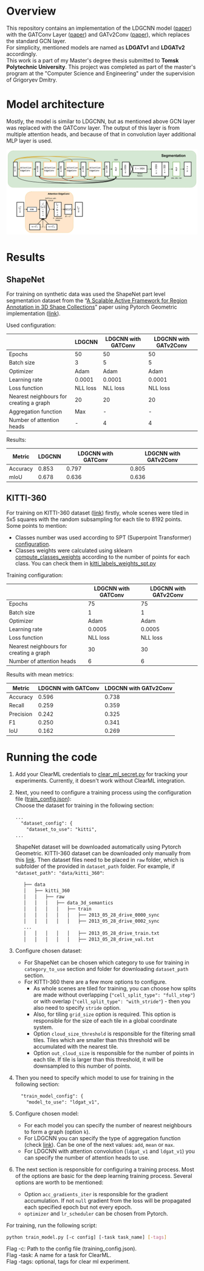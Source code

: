 # Overview
This repository contains an implementation of the LDGCNN model ([paper](https://arxiv.org/abs/1904.10014)) with the GATConv Layer ([paper](https://arxiv.org/abs/1710.10903)) and GATv2Conv ([paper](https://arxiv.org/abs/2105.14491)), which replaces the standard GCN layer. </br>
For simplicity, mentioned models are named as **LDGATv1** and **LDGATv2** accordingly.</br>
This work is a part of my Master's degree thesis submitted to **Tomsk Polytechnic University**. This project was completed as part of the master's program at the "Computer Science and Engineering" under the supervision of Grigoryev Dmitry.


# Model architecture
Mostly, the model is similar to LDGCNN, but as mentioned above GCN layer was replaced with the GATConv layer. The output of this layer is from multiple attention heads, and because of that in convolution layer additional MLP layer is used.

![Model architecture](media/model_architecture.png)

# Results

## ShapeNet

For training on synthetic data was used the ShapeNet part level segmentation dataset from the “[A Scalable Active Framework for Region Annotation in 3D Shape Collections](https://web.stanford.edu/~ericyi/papers/part_annotation_16_small.pdf)” paper using Pytorch Geometric implementation ([link](https://pytorch-geometric.readthedocs.io/en/2.5.3/generated/torch_geometric.datasets.ShapeNet.html)).

Used configuration:

|                                         | LDGCNN   | LDGCNN with GATConv | LDGCNN with GATv2Conv |
|-----------------------------------------|----------|---------------------|-----------------------|
| Epochs                                  | 50       | 50                  | 50                    |
| Batch size                              | 3        | 5                   | 5                     |
| Optimizer                               | Adam     | Adam                | Adam                  |
| Learning rate                           | 0.0001   | 0.0001              | 0.0001                |
| Loss function                           | NLL loss | NLL loss            | NLL loss              |
| Nearest neighbours for creating a graph | 20       | 20                  | 20                    |
| Aggregation function                    | Max      | -                   | -                     |
| Number of attention heads               | -        | 4                   | 4                     |

Results:

| Metric   | LDGCNN | LDGCNN with GATConv | LDGCNN with GATv2Conv |
|----------|--------|---------------------|-----------------------|
| Accuracy | 0.853  | 0.797               | 0.805                 |
| mIoU     | 0.678  | 0.636               | 0.636                 |

## KITTI-360

For training on KITTI-360 dataset ([link](http://www.cvlibs.net/datasets/kitti-360)) firstly, whole scenes were tiled in 5x5 squares with the random subsampling for each tile to 8192 points. </br>
Some points to mention:
- Classes number was used according to SPT (Superpoint Transformer) [configuration](https://github.com/drprojects/superpoint_transformer/blob/6cb9d930870a69c54a10be0233c156259a42e067/src/datasets/kitti360_config.py#L14).
- Classes weights were calculated using sklearn [compute_classes_weights](https://scikit-learn.org/stable/modules/generated/sklearn.utils.class_weight.compute_class_weight.html) according to the number of points for each class. You can check them in [kitti_labels_weights_spt.py](components%2Fcommon%2Fkitti_labels_weights_spt.py) 

Training configuration:

|                                         | LDGCNN with GATConv | LDGCNN with GATv2Conv |
|-----------------------------------------|---------------------|-----------------------|
| Epochs                                  | 75                  | 75                    |
| Batch size                              | 1                   | 1                     |
| Optimizer                               | Adam                | Adam                  |
| Learning rate                           | 0.0005              | 0.0005                |
| Loss function                           | NLL loss            | NLL loss              |
| Nearest neighbours for creating a graph | 30                  | 30                    |
| Number of attention heads               | 6                   | 6                     |

Results with mean metrics:

| Metric    | LDGCNN with GATConv | LDGCNN with GATv2Conv |
|-----------|---------------------|-----------------------|
| Accuracy  | 0.596               | 0.738                 |
| Recall    | 0.259               | 0.359                 |
| Precision | 0.242               | 0.325                 |
| F1        | 0.250               | 0.341                 |
| IoU       | 0.162               | 0.269                 |


# Running the code

1. Add your ClearML credentials to [clear_ml_secret.py](clear_ml_secret.py) for tracking your experiments. Currently, it doesn't work without ClearML integration.
2. Next, you need to configure a training process using the configuration file ([train_config.json](train_config.json)): </br>
    Choose the dataset for training in the following section:
    ```
    ...
      "dataset_config": {
        "dataset_to_use": "kitti",
    ...
    ```
    ShapeNet dataset will be downloaded automatically using Pytorch Geometric.
    KITTI-360 dataset can be downloaded only manually from this [link](https://www.cvlibs.net/datasets/kitti-360/). Then dataset files need to be placed in `raw` folder, which is subfolder of the provided in `dataset_path` folder. For example, if `"dataset_path": "data/kitti_360"`:
   ```
      ├── data
      │   ├── kitti_360
      │   │   ├── raw
      │   │   │   ├── data_3d_semantics
      │   │   │   │   ├── train
      │   │   │   │   │   ├── 2013_05_28_drive_0000_sync
      │   │   │   │   │   ├── 2013_05_28_drive_0002_sync
      ...
      │   │   │   │   │   ├── 2013_05_28_drive_train.txt
      │   │   │   │   │   ├── 2013_05_28_drive_val.txt
   ```

3. Configure chosen dataset:
    - For ShapeNet can be chosen which category to use for training in `category_to_use` section and folder for downloading `dataset_path` section.
    - For KITTI-360 there are a few more options to configure.
      - As whole scenes are tiled for training, you can choose how splits are made without overlapping (`"cell_split_type": "full_step"`) or with overlap (`"cell_split_type": "with_stride"`) - then you also need to specify `stride` option.
      - Also, for tiling `grid_size` option is required. This option is responsible for the size of each tile in a global coordinate system.
      - Option `cloud_size_threshold` is responsible for the filtering small tiles. Tiles which are smaller than this threshold will be accumulated with the nearest tile.
      - Option `out_cloud_size` is responsible for the number of points in each tile. If tile is larger than this threshold, it will be downsampled to this number of points.
4. Then you need to specify which model to use for training in the following section:
    ```
      "train_model_config": {
        "model_to_use": "ldgat_v1",
    ```
5. Configure chosen model:
    - For each model you can specify the number of nearest neighbours to form a graph (option `k`).
    - For LDGCNN you can specify the type of aggregation function (check [link](https://pytorch-geometric.readthedocs.io/en/latest/generated/torch_geometric.nn.conv.EdgeConv.html)). Can be one of the next values: `add`, `mean` or `max`.
    - For LDGCNN with attention convolution (`ldgat_v1` and `ldgat_v1`) you can specify the number of attention heads to use.
6. The next section is responsible for configuring a training process. Most of the options are basic for the deep learning training process. Several options are worth to be mentioned:
    - Option `acc_gradients_iter` is responsible for the gradient accumulation. If not `null` gradient from the loss will be propagated each specified epoch but not every epoch.
    - `optimizer` and `lr_scheduler` can be chosen from Pytorch.

For training, run the following script:
```bash
python train_model.py [-c config] [-task task_name] [-tags]
```
Flag -c: Path to the config file (training_config.json).</br>
Flag -task: A name for a task for ClearML.</br>
Flag -tags: optional, tags for clear ml experiment.
